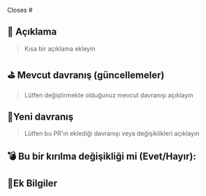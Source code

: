<!---
Bir Pull Request ❤️ oluşturduğunuz için teşekkür ederiz!

Lütfen göndermeden önce aşağıdakileri okuyun:
- Yeni dış bağımlılıklar ekleyen PR'lerin gözden geçirilmesi biraz zaman alabilir.
- Halkla İlişkilerinizi mümkün olduğunca küçük tutun.
- PR'nizi tek bir türle sınırlayın (belgeler, özellik, yeniden düzenleme, ci, repo veya hata düzeltme)
-->

Closes # <!-- Github issue # here -->

## 📝 Açıklama

> Kısa bir açıklama ekleyin

## ⛳️ Mevcut davranış (güncellemeler)

> Lütfen değiştirmekte olduğunuz mevcut davranışı açıklayın

## 🚀Yeni davranış

> Lütfen bu PR'ın eklediği davranışı veya değişiklikleri açıklayın

## 💣 Bu bir kırılma değişikliği mi (Evet/Hayır):

<!-- Evet ise, lütfen mevcut Fire Ocean - TR Source kullanıcıları için etki ve geçiş yolunu açıklayın. -->

## 📝Ek Bilgiler
